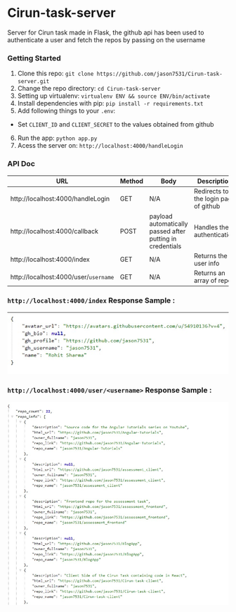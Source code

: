 # Cirun-task-server
Server for Cirun task made in Flask, the github api has been used to authenticate a user
and fetch the repos by passing on the username

###  Getting Started
1. Clone this repo: `git clone https://github.com/jason7531/Cirun-task-server.git`
2. Change the repo directory: `cd Cirun-task-server`
3. Setting up virtualenv: `virtualenv ENV && source ENV/bin/activate`
4. Install dependencies with pip: `pip install -r requirements.txt`
5. Add following things to your `.env`:
 * Set `CLIENT_ID` and `CLIENT_SECRET` to the values obtained from github
6. Run the app: `python app.py` 
7. Acess the server on: `http://localhost:4000/handleLogin` 

### API Doc
URL                                  | Method | Body                  | Description
-------------------------------------|--------|-----------------------|---------------------------------------
http://localhost:4000/handleLogin    | GET    | N/A                   | Redirects to the login page of github
http://localhost:4000/callback       | POST   | payload automatically passed after putting in credentials   | Handles the authentication 
http://localhost:4000/index          | GET    | N/A                   | Returns the user info
http://localhost:4000/user/`username`| GET    | N/A                   | Returns an array of repos

### `http://localhost:4000/index` Response Sample : 

![index reponse](/images/image1.jpeg?raw=true "JSON Response to /index")

### `http://localhost:4000/user/<username>` Response Sample :
![user reponse](/images/image2.jpeg?raw=true "JSON Response to /user/username")



